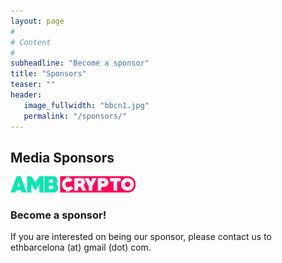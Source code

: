 ```yaml
---
layout: page
#
# Content
#
subheadline: "Become a sponsor"
title: "Sponsors"
teaser: ""
header:
   image_fullwidth: "bbcn1.jpg"
   permalink: "/sponsors/"
---
```


<h2> Media Sponsors </h2>

<img src="img/ambcrypto.png" width="200">

<h3> Become a sponsor! </h3>

If you are interested on being our sponsor, please contact us to ethbarcelona (at) gmail (dot) com.




